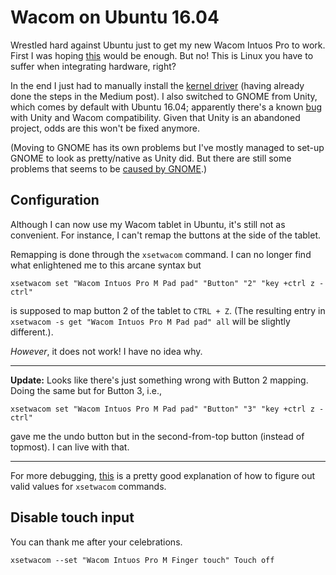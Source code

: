 # Wacom on Ubuntu 16.04

Wrestled hard against Ubuntu just to get my new Wacom Intuos Pro to work. First
I was hoping [this](https://medium.com/@microaeris/setting-up-wacom-tablets-with-ubuntu-16-04-d7277e4a595d)
would be enough. But no! This is Linux you have to suffer when integrating
hardware, right?

In the end I just had to manually install the [kernel driver](https://linuxwacom.github.io/)
(having already done the steps in the Medium post). I also switched to GNOME
from Unity, which comes by default with Ubuntu 16.04; apparently there's a known
[bug](https://bugs.launchpad.net/ubuntu/+source/linux/+bug/1498664) with Unity
and Wacom compatibility. Given that Unity is an abandoned project, odds are this
won't be fixed anymore.

(Moving to GNOME has its own problems but I've mostly managed to set-up GNOME to
look as pretty/native as Unity did. But there are still some problems that seems
to be [caused by GNOME](https://askubuntu.com/a/951162/36150).)

## Configuration

Although I can now use my Wacom tablet in Ubuntu, it's still not as convenient.
For instance, I can't remap the buttons at the side of the tablet.

Remapping is done through the `xsetwacom` command. I can no longer find what
enlightened me to this arcane syntax but

```
xsetwacom set "Wacom Intuos Pro M Pad pad" "Button" "2" "key +ctrl z -ctrl"
```

is supposed to map button 2 of the tablet to `CTRL + Z`. (The resulting entry
in `xsetwacom -s get "Wacom Intuos Pro M Pad pad" all` will be slightly
different.).

_However_, it does not work! I have no idea why.

---

**Update:** Looks like there's just something wrong with Button 2 mapping. Doing
the same but for Button 3, i.e.,

```
xsetwacom set "Wacom Intuos Pro M Pad pad" "Button" "3" "key +ctrl z -ctrl"
```

gave me the undo button but in the second-from-top button (instead of topmost).
I can live with that.

---

For more debugging, [this](https://askubuntu.com/questions/183354/configuring-wacom-tablet-buttons-and-options/660063#660063)
is a pretty good explanation of how to figure out valid values for `xsetwacom`
commands.

## Disable touch input

You can thank me after your celebrations.

```
xsetwacom --set "Wacom Intuos Pro M Finger touch" Touch off
```
